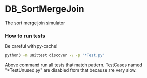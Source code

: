 # DB_SortMergeJoin
The sort merge join simulator


### How to run tests
Be careful with py-cache!
```bash
python3 -m unittest discover -v -p "*Test.py"
```
Above command run all tests that match pattern. TestCases named "*TestUnused.py" are disabled from that because are very slow.
